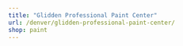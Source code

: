 ```yaml
---
title: "Glidden Professional Paint Center"
url: /denver/glidden-professional-paint-center/
shop: paint
---
```

